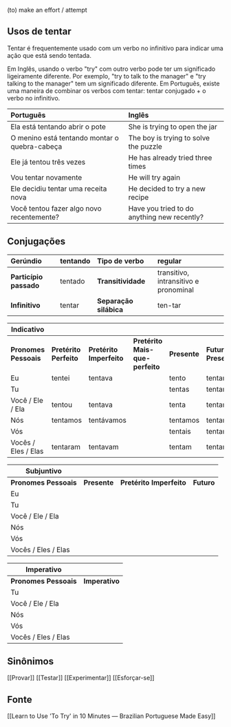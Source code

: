 (to) make an effort / attempt
## Usos de tentar

Tentar é frequentemente usado com um verbo no infinitivo para indicar uma ação que está sendo tentada.

Em Inglês, usando o verbo "try" com outro verbo pode ter um significado ligeiramente diferente. Por exemplo, "try to talk to the manager" e "try talking to the manager" tem um significado diferente. Em Português, existe uma maneira de combinar os verbos com tentar: tentar conjugado + o verbo no infinitivo.

| Português                                     | Inglês                                      |
| :-------------------------------------------- | :------------------------------------------ |
| Ela está tentando abrir o pote                | She is trying to open the jar               |
| O menino está tentando montar o quebra-cabeça | The boy is trying to solve the puzzle       |
| Ele já tentou três vezes                      | He has already tried three times            |
| Vou tentar novamente                          | He will try again                           |
| Ele decidiu tentar uma receita nova           | He decided to try a new recipe              |
| Você tentou fazer algo novo recentemente?     | Have you tried to do anything new recently? |
## Conjugações

| Gerúndio               | tentando | Tipo de verbo          | regular                               |
| :--------------------- | :------- | :--------------------- | :------------------------------------ |
| **Particípio passado** | tentado  | **Transitividade**     | transitivo, intransitivo e pronominal |
| **Infinitivo**         | tentar   | **Separação silábica** | ten-tar                               |

| Indicativo            |                        |                          |                                 |              |                        |                         |
| --------------------- | :--------------------- | :----------------------- | :------------------------------ | :----------- | :--------------------- | :---------------------- |
| **Pronomes Pessoais** | **Pretérito Perfeito** | **Pretérito Imperfeito** | **Pretérito Mais-que-perfeito** | **Presente** | **Futuro do Presente** | **Futuro do Pretérito** |
| Eu                    | tentei                 | tentava                  |                                 | tento        | tentarei               | tentaria                |
| Tu                    |                        |                          |                                 | tentas       | tentarás               |                         |
| Você / Ele / Ela      | tentou                 | tentava                  |                                 | tenta        | tentará                | tentaria                |
| Nós                   | tentamos               | tentávamos               |                                 | tentamos     | tentaremos             | tentaríamos             |
| Vós                   |                        |                          |                                 | tentais      | tentareis              |                         |
| Vocês / Eles / Elas   | tentaram               | tentavam                 |                                 | tentam       | tentarão               | tentariam               |

| Subjuntivo            |              |                          |            |
| --------------------- | ------------ | ------------------------ | ---------- |
| **Pronomes Pessoais** | **Presente** | **Pretérito Imperfeito** | **Futuro** |
| Eu                    |              |                          |            |
| Tu                    |              |                          |            |
| Você / Ele / Ela      |              |                          |            |
| Nós                   |              |                          |            |
| Vós                   |              |                          |            |
| Vocês / Eles / Elas   |              |                          |            |

| Imperativo            |                |
| --------------------- | -------------- |
| **Pronomes Pessoais** | **Imperativo** |
| Tu                    |                |
| Você / Ele / Ela      |                |
| Nós                   |                |
| Vós                   |                |
| Vocês / Eles / Elas   |                |
## Sinônimos
[[Provar]] [[Testar]] [[Experimentar]] [[Esforçar-se]] 
## Fonte
[[Learn to Use 'To Try' in 10 Minutes — Brazilian Portuguese Made Easy]]